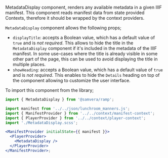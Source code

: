 MetadataDisplay component, renders any available metadata in a given IIIF manifest. This component reads manifest data from state provided Contexts, therefore it should be wrapped by the context providers.

`MetadataDisplay` component allows the following props;
- `displayTitle`: accepts a Boolean value, which has a default value of `true` and is _not required_. This allows to hide the title in the `MetadataDisplay` component if it's included in the metadata of the IIIF manifest. In some use-cases where the title is already visible in some other part of the page, this can  be used to avoid displaying the title in multiple places.
- `showHeading`: accepts a Boolean value, which has a default value of `true` and is _not required_. This enables to hide the `Details` heading on top of the component allowing to customize the user interface.

To import this component from the library;

```js static
import { MetadataDisplay } from '@samvera/ramp';
```

```jsx inside Markdown
import manifest from '../../json/lunchroom_manners.js';
import { ManifestProvider } from '../../context/manifest-context';
import { PlayerProvider } from '../../context/player-context';
import './MetadataDisplay.scss';

<ManifestProvider initialState={{ manifest }}>
  <PlayerProvider>
    <MetadataDisplay />
  </PlayerProvider>
</ManifestProvider>;
```
